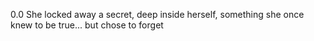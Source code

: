 0.0 She locked away a secret, deep inside herself, something she once knew to be true... but chose to forget

